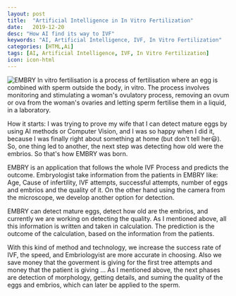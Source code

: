 ```yaml
---
layout: post
title:  "Artificial Intelligence in In Vitro Fertilization"
date:   2019-12-20
desc: "How AI find its way to IVF"
keywords: "AI, Artificial Intelligence, IVF, In Vitro Fertilization"
categories: [HTML,Ai]
tags: [AI, Artificial Intelligence, IVF, In Vitro Fertilization]
icon: icon-html
---
```

![EMBRY](/assets/ai/ai-ivf-09.png)
In vitro fertilisation is a process of fertilisation where an egg is combined with sperm outside the body, in vitro. The process involves monitoring and stimulating a woman's ovulatory process, removing an ovum or ova from the woman's ovaries and letting sperm fertilise them in a liquid, in a laboratory.

How it starts:
I was trying to prove my wife that I can detect mature eggs by using AI methods or Computer Vision, and I was so happy when I did it, because I was finally right about something at home (but don't tell her😃). So, one thing led to another, the next step was detecting how old were the embrios. So that's how EMBRY was born. 

EMBRY is an application that follows the whole IVF Process and predicts the outcome. Embryologist take information from the patients in EMBRY like: 
Age, Cause of infertility, IVF attempts, successful attempts, number of eggs and embrios and the quality of it. On the other hand using the camera from the microscope, we develop another option for detection. 

EMBRY can detect mature eggs, detect how old are the embrios, and currently we are working on detecting the quality. As I mentioned above, all this information is written and taken in calculation. The prediction is the outcome of the calculation, based on the information from the patients. 

With this kind of method and technology, we increase the success rate of IVF, the speed, and Embriologyist are more accurate in choosing.
Also we save money that the goverment is giving for the first tree attempts and money that the patient is giving ... 
As I mentioned above, the next phases are detection of morphology, getting details, and suming the quality of the eggs and embrios, which can later be applied to the sperm.

